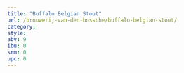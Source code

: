 ```yaml
---
title: "Buffalo Belgian Stout"
url: /brouwerij-van-den-bossche/buffalo-belgian-stout/
category: 
style: 
abv: 9
ibu: 0
srm: 0
upc: 0
---
```


